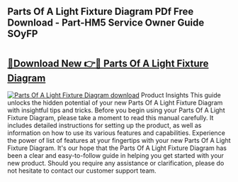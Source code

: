 ## Parts Of A Light Fixture Diagram PDf Free Download - Part-HM5 Service Owner Guide SOyFP

# <h2><a href="http://dfszls6.blite.top/?on=Parts+Of+A+Light+Fixture+Diagram">🔗Download New 👉🔴 Parts Of A Light Fixture Diagram</a></h2>

[![Parts Of A Light Fixture Diagram download](https://i.imgur.com/lujVjoI.png)](http://dfszls6.blite.top/?on=Parts+Of+A+Light+Fixture+Diagram)
Product Insights This guide unlocks the hidden potential of your new Parts Of A Light Fixture Diagram with insightful tips and tricks. Before you begin using your Parts Of A Light Fixture Diagram, please take a moment to read this manual carefully. It includes detailed instructions for setting up the product, as well as information on how to use its various features and capabilities. Experience the power of list of features at your fingertips with your new Parts Of A Light Fixture Diagram. It's our hope that the Parts Of A Light Fixture Diagram has been a clear and easy-to-follow guide in helping you get started with your new product. Should you require any assistance or clarification, please do not hesitate to contact our customer support team.
